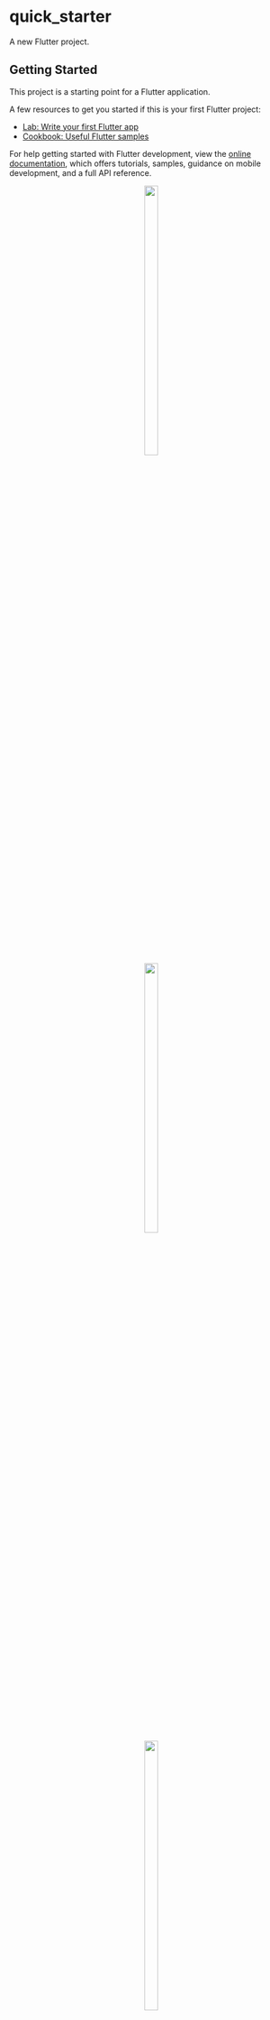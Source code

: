 # quick_starter

A new Flutter project.

## Getting Started

This project is a starting point for a Flutter application.

A few resources to get you started if this is your first Flutter project:

- [Lab: Write your first Flutter app](https://docs.flutter.dev/get-started/codelab)
- [Cookbook: Useful Flutter samples](https://docs.flutter.dev/cookbook)

For help getting started with Flutter development, view the
[online documentation](https://docs.flutter.dev/), which offers tutorials,
samples, guidance on mobile development, and a full API reference.
<p align="center">
  <img src="https://github.com/Dipeshmaurya1/quick_starter/assets/149373441/94a82afb-e72e-4593-8582-448f36ac6136" width=22% height=35%>
</p>
<p align="center">
  <img src="https://github.com/Dipeshmaurya1/quick_starter/assets/149373441/68d11164-d892-4129-b250-9e62fda434ee" width=22% height=35%>
</p>
<p align="center">
  <img src="https://github.com/Dipeshmaurya1/quick_starter/assets/149373441/48ee9e05-251a-4869-b76d-ac68325f978c" width=22% height=35%>
</p>


